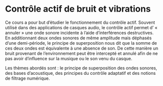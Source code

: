 # Contrôle actif de bruit et vibrations

Ce cours a pour but d’étudier le fonctionnement du contrôle actif. 
Souvent utilisé dans des applications de casques audio, le contrôle actif permet d’ « annuler » une onde sonore incidente à l’aide d’interférences destructives. En additionnant deux ondes sonores de même amplitude mais déphasés d’une demi-période, le principe de superposition nous dit que la somme de ces deux ondes est équivalente à une absence de son.
De cette manière un bruit provenant de l’environnement peut être intercepté et annulé afin de ne pas avoir d’influence sur la musique ou le son venu du casque.

Les thèmes abordés sont : le principe de superposition des ondes sonores, des bases d’acoustique, des principes du contrôle adaptatif et des notions de filtrage numérique.


